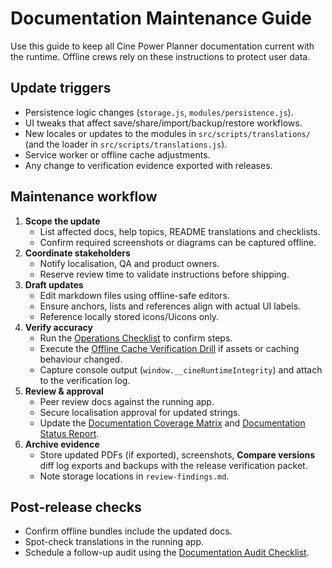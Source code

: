 # Documentation Maintenance Guide

Use this guide to keep all Cine Power Planner documentation current with the
runtime. Offline crews rely on these instructions to protect user data.

## Update triggers

- Persistence logic changes (`storage.js`, `modules/persistence.js`).
- UI tweaks that affect save/share/import/backup/restore workflows.
- New locales or updates to the modules in `src/scripts/translations/` (and the
  loader in `src/scripts/translations.js`).
- Service worker or offline cache adjustments.
- Any change to verification evidence exported with releases.

## Maintenance workflow

1. **Scope the update**
   - List affected docs, help topics, README translations and checklists.
   - Confirm required screenshots or diagrams can be captured offline.
2. **Coordinate stakeholders**
   - Notify localisation, QA and product owners.
   - Reserve review time to validate instructions before shipping.
3. **Draft updates**
   - Edit markdown files using offline-safe editors.
   - Ensure anchors, lists and references align with actual UI labels.
   - Reference locally stored icons/Uicons only.
4. **Verify accuracy**
   - Run the [Operations Checklist](operations-checklist.md) to confirm steps.
   - Execute the [Offline Cache Verification Drill](offline-cache-verification-drill.md)
     if assets or caching behaviour changed.
   - Capture console output (`window.__cineRuntimeIntegrity`) and attach to the
     verification log.
5. **Review & approval**
   - Peer review docs against the running app.
   - Secure localisation approval for updated strings.
   - Update the [Documentation Coverage Matrix](documentation-coverage-matrix.md)
     and [Documentation Status Report](documentation-status-report-template.md).
6. **Archive evidence**
   - Store updated PDFs (if exported), screenshots, **Compare versions** diff
     log exports and backups with the release verification packet.
   - Note storage locations in `review-findings.md`.

## Post-release checks

- Confirm offline bundles include the updated docs.
- Spot-check translations in the running app.
- Schedule a follow-up audit using the [Documentation Audit Checklist](documentation-audit-checklist.md).
